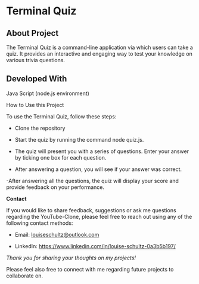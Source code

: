 # Terminal Quiz

## About Project

The Terminal Quiz is a command-line application via which users can take a quiz. It provides an interactive and engaging way to test your knowledge on various trivia questions.



## Developed With

Java Script (node.js environment)

How to Use this Project

To use the Terminal Quiz, follow these steps:

- Clone the repository

- Start the quiz by running the command node quiz.js.

- The quiz will present you with a series of questions. Enter your answer by ticking one box for each question.

- After answering a question, you will see if your answer was correct.

 -After answering all the questions, the quiz will display your score and provide feedback on your performance.

**Contact**

If you would like to share feedback, suggestions or ask me questions regarding the YouTube-Clone, please feel free to reach out using any of the following contact methods:

- Email: louiseschultz@outlook.com

- LinkedIn: https://www.linkedin.com/in/louise-schultz-0a3b5b197/

*Thank you for sharing your thoughts on my projects!*

Please feel also free to connect with me regarding future projects to collaborate on.
